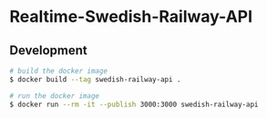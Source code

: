 # Realtime-Swedish-Railway-API

## Development

```sh
# build the docker image
$ docker build --tag swedish-railway-api .

# run the docker image
$ docker run --rm -it --publish 3000:3000 swedish-railway-api
```
